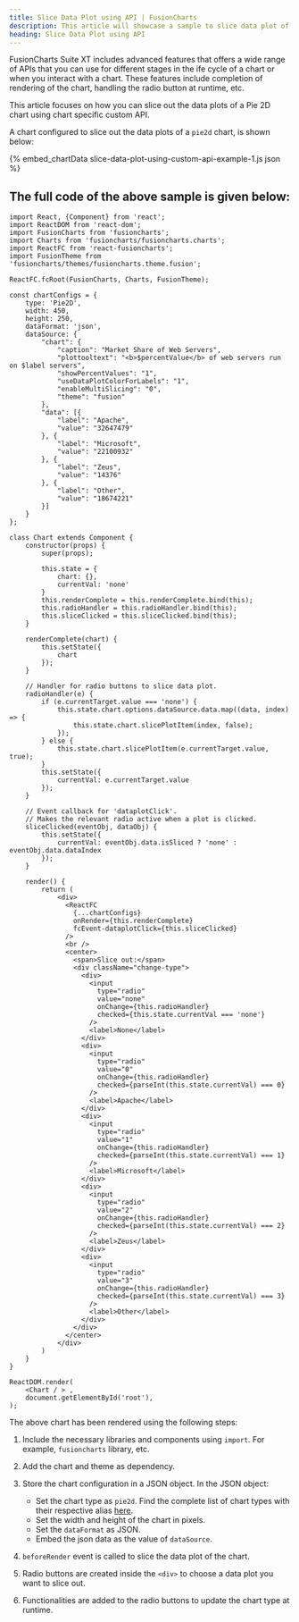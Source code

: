 ```yaml
---
title: Slice Data Plot using API | FusionCharts
description: This article will showcase a sample to slice data plot of the pie chart using chart specific custom API .
heading: Slice Data Plot using API
---
```


FusionCharts Suite XT includes advanced features that offers a wide range of APIs that you can use for different stages in the ife cycle of a chart or when you interact with a chart. These features include completion of rendering of the chart, handling the radio button at runtime, etc.

This article focuses on how you can slice out the data plots of a Pie 2D chart using chart specific custom API.

A chart configured to slice out the data plots of a `pie2d` chart, is shown below:

{% embed_chartData slice-data-plot-using-custom-api-example-1.js json %}

## The full code of the above sample is given below:

```
import React, {Component} from 'react';
import ReactDOM from 'react-dom';
import FusionCharts from 'fusioncharts';
import Charts from 'fusioncharts/fusioncharts.charts';
import ReactFC from 'react-fusioncharts';
import FusionTheme from 'fusioncharts/themes/fusioncharts.theme.fusion';

ReactFC.fcRoot(FusionCharts, Charts, FusionTheme);

const chartConfigs = {
    type: 'Pie2D',
    width: 450,
    height: 250,
    dataFormat: 'json',
    dataSource: {
        "chart": {
            "caption": "Market Share of Web Servers",
            "plottooltext": "<b>$percentValue</b> of web servers run on $label servers",
            "showPercentValues": "1",
            "useDataPlotColorForLabels": "1",
            "enableMultiSlicing": "0",
            "theme": "fusion"
        },
        "data": [{
            "label": "Apache",
            "value": "32647479"
        }, {
            "label": "Microsoft",
            "value": "22100932"
        }, {
            "label": "Zeus",
            "value": "14376"
        }, {
            "label": "Other",
            "value": "18674221"
        }]
    }
};

class Chart extends Component {
    constructor(props) {
        super(props);

        this.state = {
            chart: {},
            currentVal: 'none'
        }
        this.renderComplete = this.renderComplete.bind(this);
        this.radioHandler = this.radioHandler.bind(this);
        this.sliceClicked = this.sliceClicked.bind(this);
    }

    renderComplete(chart) {
        this.setState({
            chart
        });
    }

    // Handler for radio buttons to slice data plot.
    radioHandler(e) {
        if (e.currentTarget.value === 'none') {
            this.state.chart.options.dataSource.data.map((data, index) => {
                this.state.chart.slicePlotItem(index, false);
            });
        } else {
            this.state.chart.slicePlotItem(e.currentTarget.value, true);
        }
        this.setState({
            currentVal: e.currentTarget.value
        });
    }

    // Event callback for 'dataplotClick'.
    // Makes the relevant radio active when a plot is clicked.
    sliceClicked(eventObj, dataObj) {
        this.setState({
            currentVal: eventObj.data.isSliced ? 'none' : eventObj.data.dataIndex
        });
    }

    render() {
        return (
            <div>
              <ReactFC
                {...chartConfigs}
                onRender={this.renderComplete}
                fcEvent-dataplotClick={this.sliceClicked}
              />
              <br />
              <center>
                <span>Slice out:</span>
                <div className="change-type">
                  <div>
                    <input
                      type="radio"
                      value="none"
                      onChange={this.radioHandler}
                      checked={this.state.currentVal === 'none'}
                    />
                    <label>None</label>
                  </div>
                  <div>
                    <input
                      type="radio"
                      value="0"
                      onChange={this.radioHandler}
                      checked={parseInt(this.state.currentVal) === 0}
                    />
                    <label>Apache</label>
                  </div>
                  <div>
                    <input
                      type="radio"
                      value="1"
                      onChange={this.radioHandler}
                      checked={parseInt(this.state.currentVal) === 1}
                    />
                    <label>Microsoft</label>
                  </div>
                  <div>
                    <input
                      type="radio" 
                      value="2"
                      onChange={this.radioHandler}
                      checked={parseInt(this.state.currentVal) === 2}
                    />
                    <label>Zeus</label>
                  </div>
                  <div>
                    <input
                      type="radio"
                      value="3"
                      onChange={this.radioHandler}
                      checked={parseInt(this.state.currentVal) === 3}
                    />
                    <label>Other</label>
                  </div>
                </div>
              </center>
            </div>
        )
    }
}

ReactDOM.render(
    <Chart / > ,
    document.getElementById('root'),
);
```

The above chart has been rendered using the following steps:

1. Include the necessary libraries and components using `import`. For example, `fusioncharts` library, etc.

2. Add the chart and theme as dependency. 

3. Store the chart configuration in a JSON object. In the JSON object:
    * Set the chart type as `pie2d`. Find the complete list of chart types with their respective alias [here](https://www.fusioncharts.com/dev/chart-guide/list-of-charts).
    * Set the width and height of the chart in pixels. 
    * Set the `dataFormat` as JSON.
    * Embed the json data as the value of `dataSource`.

4. `beforeRender` event is called to slice the data plot of the chart.

5. Radio buttons are created inside the `<div>` to choose a data plot you want to slice out.

6. Functionalities are added to the radio buttons to update the chart type at runtime.
